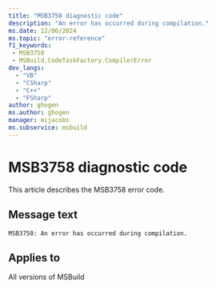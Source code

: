 ```yaml
---
title: "MSB3758 diagnostic code"
description: "An error has occurred during compilation."
ms.date: 12/06/2024
ms.topic: "error-reference"
f1_keywords:
 - MSB3758
 - MSBuild.CodeTaskFactory.CompilerError
dev_langs:
  - "VB"
  - "CSharp"
  - "C++"
  - "FSharp"
author: ghogen
ms.author: ghogen
manager: mijacobs
ms.subservice: msbuild
---
```


# MSB3758 diagnostic code

<!-- :::ErrorDefinitionDescription::: -->
<!-- :::editable-content name="introDescription"::: -->
This article describes the MSB3758 error code.
<!-- :::editable-content-end::: -->

## Message text

```output
MSB3758: An error has occurred during compilation.
```

<!-- :::editable-content name="postOutputDescription"::: -->
<!--
{StrBegin="MSB3758: "}
-->
<!-- :::editable-content-end::: -->
<!-- :::ErrorDefinitionDescription-end::: -->

## Applies to

All versions of MSBuild
